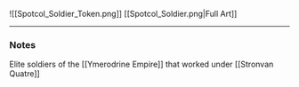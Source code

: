 ![[Spotcol_Soldier_Token.png]]
[[Spotcol_Soldier.png|Full Art]]

---

### Notes

Elite soldiers of the [[Ymerodrine Empire]] that worked under [[Stronvan Quatre]]
